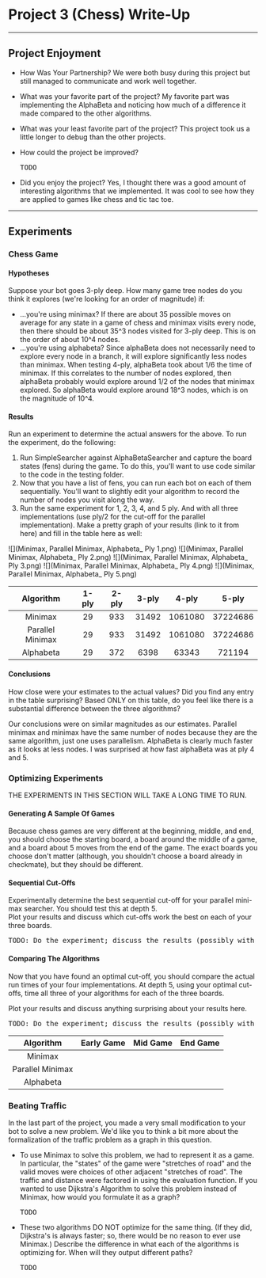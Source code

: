# Project 3 (Chess) Write-Up #
--------

## Project Enjoyment ##
- How Was Your Partnership?
  We were both busy during this project but still managed to communicate
  and work well together.
  
- What was your favorite part of the project?
  My favorite part was implementing the AlphaBeta and noticing how 
  much of a difference it made compared to the other algorithms.

- What was your least favorite part of the project?
  This project took us a little longer to debug than the other projects.

- How could the project be improved?
  <pre>TODO</pre>

- Did you enjoy the project?
  Yes, I thought there was a good amount of interesting algorithms that 
  we implemented. It was cool to see how they are applied to games like 
  chess and tic tac toe.
    
-----


## Experiments ##

### Chess Game ###

#### Hypotheses ####
Suppose your bot goes 3-ply deep.  How many game tree nodes do you think
it explores (we're looking for an order of magnitude) if:
 - ...you're using minimax?
   If there are about 35 possible moves on average for any state in a game of chess and 
   minimax visits every node, then there should be about 35^3 nodes visited for 3-ply deep.
   This is on the order of about 10^4 nodes.
 - ...you're using alphabeta?
    Since alphaBeta does not necessarily need to explore every node in a branch, it will 
    explore significantly less nodes than minimax. When testing 4-ply, alphaBeta took about
    1/6 the time of minimax. If this correlates to the number of nodes explored, then alphaBeta
    probably would explore around 1/2 of the nodes that minimax explored. So alphaBeta would 
    explore around 18^3 nodes, which is on the magnitude of 10^4. 

#### Results ####
Run an experiment to determine the actual answers for the above.  To run
the experiment, do the following:
1. Run SimpleSearcher against AlphaBetaSearcher and capture the board
   states (fens) during the game.  To do this, you'll want to use code
   similar to the code in the testing folder.
2. Now that you have a list of fens, you can run each bot on each of them
   sequentially.  You'll want to slightly edit your algorithm to record the
   number of nodes you visit along the way.
3. Run the same experiment for 1, 2, 3, 4, and 5 ply. And with all three
   implementations (use ply/2 for the cut-off for the parallel
   implementation).  Make a pretty graph of your results (link to it from
   here) and fill in the table here as well:

![](Minimax, Parallel Minimax, Alphabeta_ Ply 1.png) ![](Minimax, Parallel Minimax, Alphabeta_ Ply 2.png)
![](Minimax, Parallel Minimax, Alphabeta_ Ply 3.png) ![](Minimax, Parallel Minimax, Alphabeta_ Ply 4.png)
![](Minimax, Parallel Minimax, Alphabeta_ Ply 5.png)

|      Algorithm     | 1-ply    | 2-ply     | 3-ply      | 4-ply          | 5-ply |
| :----------------: |:-----:|:-----:|:-----:|:-----:|:-----:|
|       Minimax      |   29    |   933    |    31492  |    1061080  |   37224686  |
|  Parallel Minimax  |   29    |   933    |    31492  |    1061080  |   37224686  |
|      Alphabeta     |   29    |   372    |    6398   |    63343    |   721194    |


#### Conclusions ####
How close were your estimates to the actual values?  Did you find any
entry in the table surprising?  Based ONLY on this table, do you feel
like there is a substantial difference between the three algorithms?

Our conclusions were on similar magnitudes as our estimates. Parallel minimax
and minimax have the same number of nodes because they are the same algorithm,
just one uses parallelism. AlphaBeta is clearly much faster as it looks at less
nodes. I was surprised at how fast alphaBeta was at ply 4 and 5.  

### Optimizing Experiments ###
THE EXPERIMENTS IN THIS SECTION WILL TAKE A LONG TIME TO RUN. 

#### Generating A Sample Of Games ####
Because chess games are very different at the beginning, middle,
and end, you should choose the starting board, a board around the middle
of a game, and a board about 5 moves from the end of the game.  The exact boards
you choose don't matter (although, you shouldn't choose a board already in
checkmate), but they should be different.

#### Sequential Cut-Offs ####
Experimentally determine the best sequential cut-off for your
parallel mini-max searcher.  You should test this at depth 5.  
Plot your results and discuss which cut-offs work the best on each of
your three boards.
<pre>TODO: Do the experiment; discuss the results (possibly with pretty graphs!)</pre>


#### Comparing The Algorithms ####
Now that you have found an optimal cut-off, 
you should compare the actual run times of your four implementations. 
At depth 5, using your optimal 
cut-offs, time all three of your algorithms
for each of the three boards.

Plot your results and discuss anything surprising about your results here.
<pre>TODO: Do the experiment; discuss the results (possibly with pretty graphs!)</pre>

|      Algorithm     | Early Game | Mid Game | End Game |
| :----------------: |:----------:|:--------:|:--------:|
|       Minimax      |            |          |          |
|  Parallel Minimax  |            |          |          |
|      Alphabeta     |            |          |          |


### Beating Traffic ###
In the last part of the project, you made a very small modification to your bot
to solve a new problem.  We'd like you to think a bit more about the 
formalization of the traffic problem as a graph in this question.  
- To use Minimax to solve this problem, we had to represent it as a game. In
  particular, the "states" of the game were "stretches of road" and the valid
  moves were choices of other adjacent "stretches of road".  The traffic and
  distance were factored in using the evaluation function.  If you wanted to use
  Dijkstra's Algorithm to solve this problem instead of Minimax, how would you
  formulate it as a graph?
  <pre>TODO</pre>

- These two algorithms DO NOT optimize for the same thing.  (If they did,
  Dijkstra's is always faster; so, there would be no reason to ever use
  Minimax.)  Describe the difference in what each of the algorithms is
  optimizing for.  When will they output different paths?
  <pre>TODO</pre>